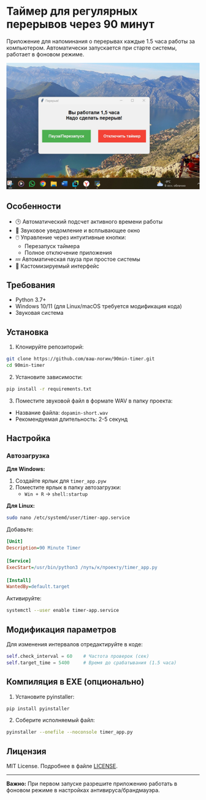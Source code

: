 # Таймер для регулярных перерывов через 90 минут

Приложение для напоминания о перерывах каждые 1.5 часа работы за компьютером. 
Автоматически запускается при старте системы, работает в фоновом режиме.

![Пример окна уведомления](https://github.com/nata-rozanova80/90min-timer/blob/main/image/Таймер%2090%20сек%20с%20музыкой.png)

## Особенности

- 🕒 Автоматический подсчет активного времени работы
- 🔔 Звуковое уведомление и всплывающее окно
- 🖱️ Управление через интуитивные кнопки:
  - Перезапуск таймера
  - Полное отключение приложения
- 💤 Автоматическая пауза при простое системы
- 🎨 Кастомизируемый интерфейс

## Требования

- Python 3.7+
- Windows 10/11 (для Linux/macOS требуется модификация кода)
- Звуковая система

## Установка

1. Клонируйте репозиторий:
```bash
git clone https://github.com/ваш-логин/90min-timer.git
cd 90min-timer
```

2. Установите зависимости:
```bash
pip install -r requirements.txt
```

3. Поместите звуковой файл в формате WAV в папку проекта:
- Название файла: `dopamin-short.wav`
- Рекомендуемая длительность: 2-5 секунд

## Настройка

### Автозагрузка
**Для Windows:**
1. Создайте ярлык для `timer_app.pyw`
2. Поместите ярлык в папку автозагрузки:
   - `Win + R` → `shell:startup`

**Для Linux:**
```bash
sudo nano /etc/systemd/user/timer-app.service
```
Добавьте:
```ini
[Unit]
Description=90 Minute Timer

[Service]
ExecStart=/usr/bin/python3 /путь/к/проекту/timer_app.py

[Install]
WantedBy=default.target
```
Активируйте:
```bash
systemctl --user enable timer-app.service
```

## Модификация параметров

Для изменения интервалов отредактируйте в коде:
```python
self.check_interval = 60    # Частота проверок (сек)
self.target_time = 5400     # Время до срабатывания (1.5 часа)
```

## Компиляция в EXE (опционально)

1. Установите pyinstaller:
```bash
pip install pyinstaller
```

2. Соберите исполняемый файл:
```bash
pyinstaller --onefile --noconsole timer_app.py
```

## Лицензия

MIT License. Подробнее в файле [LICENSE](LICENSE).

---
**Важно:** При первом запуске разрешите приложению работать в фоновом режиме в настройках антивируса/брандмауэра.
```


